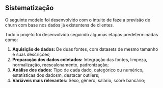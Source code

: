 ## Sistematização

O seguinte modelo foi desenvolvido com o intuito de faze a previsão de churn com base nos dados já existentens de clientes.

Todo o projeto foi desenvolvido seguindo algumas etapas predeterminadas como:
1. **Aquisição de dados:** De duas fontes, com datasets de mesmo tamanho e suas descrições;
2. **Preparação dos dados coletados:** Integração das fontes, limpeza, normalização, reescalonamento, padronização;
3. **Análise dos dados:** Tipo de cada dado, categórico ou numérico, estatísticas dos dadosm, destacar outliers;
4. **Variáveis mais relevantes:** Sexo, gênero, salário, score bancário;

